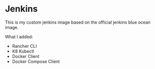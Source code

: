 # Jenkins

This is my custom jenkins image based on the official jenkins blue ocean image.

What I added: 
- Rancher CLI 
- K8 Kubectl
- Docker Client 
- Docker Compose Client
